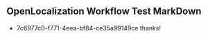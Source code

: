 ## OpenLocalization Workflow Test MarkDown
* 7c6977c0-f771-4eea-bf84-ce35a99149ce thanks!

<!--HONumber=Sep16_HO1-->


